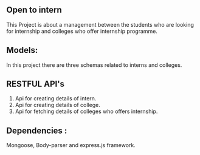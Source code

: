 ## Open to intern

This Project is about a management between the students who are looking for internship and colleges who offer internship programme.

## Models:

In this project there are three schemas related to interns and colleges.

## RESTFUL API's

1. Api for creating details of intern.
2. Api for creating details of college.
3. Api for fetching details of colleges who offers internship.

## Dependencies :
Mongoose, Body-parser and express.js framework.


